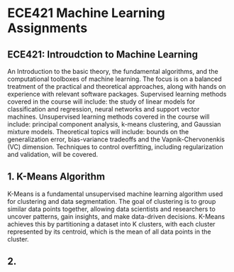 # ECE421 Machine Learning Assignments
## ECE421: Introudction to Machine Learning
An Introduction to the basic theory, the fundamental algorithms, and the computational toolboxes of machine learning. The focus is on a balanced treatment of the practical and theoretical approaches, along with hands on experience with relevant software packages. Supervised learning methods covered in the course will include: the study of linear models for classification and regression, neural networks and support vector machines. Unsupervised learning methods covered in the course will include: principal component analysis, k-means clustering, and Gaussian mixture models. Theoretical topics will include: bounds on the generalization error, bias-variance tradeoffs and the Vapnik-Chervonenkis (VC) dimension. Techniques to control overfitting, including regularization and validation, will be covered.

## 1. K-Means Algorithm
K-Means is a fundamental unsupervised machine learning algorithm used for clustering and data segmentation. The goal of clustering is to group similar data points together, allowing data scientists and researchers to uncover patterns, gain insights, and make data-driven decisions. K-Means achieves this by partitioning a dataset into K clusters, with each cluster represented by its centroid, which is the mean of all data points in the cluster.

## 2.
